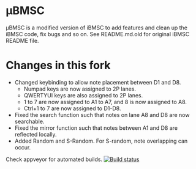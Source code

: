 µBMSC
=====
µBMSC is a modified version of iBMSC to add features and clean up the iBMSC code, fix bugs and so on.
See README.md.old for original iBMSC README file.

Changes in this fork
=====
* Changed keybinding to allow note placement between D1 and D8.
  * Numpad keys are now assigned to 2P lanes.
  * QWERTYUI keys are also assigned to 2P lanes.
  * 1 to 7 are now assigned to A1 to A7, and 8 is now assigned to A8.
  * Ctrl+1 to 7 are now assigned to D1-D8.
* Fixed the search function such that notes on lane A8 and D8 are now searchable.
* Fixed the mirror function such that notes between A1 and D8 are reflected locally.
* Added Random and S-Random. For S-random, note overlapping can occur.


Check appveyor for automated builds.
[![Build status](https://ci.appveyor.com/api/projects/status/m7iygj9sje2yqf43?svg=true)](https://ci.appveyor.com/project/zardoru/ibmsc)
